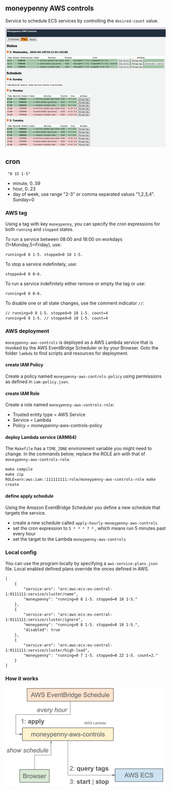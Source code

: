 ## moneypenny AWS controls

Service to schedule ECS services by controlling the `desired-count` value.

![schedule](doc/schedule.png)

## cron

```
 "0 15 1-5"
 ```

 - minute, 0..59
 - hour, 0..23
 - day of week, use range "2-3" or comma separated values "1,2,3,4". Sunday=0


### AWS tag

Using a tag with key `moneypenny`, you can specify the cron expressions for both `running` and `stopped` states.

To run a service between 08:00 and 18:00 on workdays (1=Monday,5=Friday), use:
```
running=0 8 1-5. stopped=0 18 1-5.
```

To stop a service indefinitely, use:
```
stopped=0 0 0-6.
```

To run a service indefinitely either remove or empty the tag or use:
```
running=0 0 0-6.
```

To disable one or all state changes, use the comment indicator `//`:
```
// running=0 8 1-5. stopped=0 18 1-5. count=4
running=0 8 1-5. // stopped=0 18 1-5. count=4
```

### AWS deployment

`moneypenny-aws-controls` is deployed as a AWS Lambda service that is invoked by the AWS EventBridge Scheduler or by your Browser.
Goto the folder `lambda` to find scripts and resources for deployment.

#### create IAM Policy

Create a policy named `moneypenny-aws-controls-policy` using permissions as defined in `iam-policy.json`.

#### create IAM Role

Create a role named `moneypenny-aws-controls-role`:

- Trusted entity type = AWS Service
- Service = Lambda
- Policy = moneypenny-aws-controls-policy

#### deploy Lambda service (ARM64)

The `Makefile` has a `TIME_ZONE` environment variable you might need to change.
In the commands below, replace the ROLE arn with that of `moneypenny-aws-controls-role`.

```
make compile 
make zip
ROLE=arn:aws:iam::111111111:role/moneypenny-aws-controls-role make create
```

#### define apply schedule

Using the Amazon EventBridge Scheduler you define a new schedule that targets the service.

- create a new schedule called `apply-hourly-moneypenny-aws-controls`
- set the cron expression to `5 * * * ? *` , which means run 5 minutes past every hour
- set the target to the Lambda `moneypenny-aws-controls`

### Local config

You can use the program locally by specifying a `aws-service-plans.json` file.
Local enabled defined plans override the onces defined in AWS.

```
[
    { 
        "service-arn": "arn:aws:ecs:eu-central-1:9111111:service/cluster/name",
        "moneypenny": "running=0 8 1-5. stopped=0 18 1-5."
    },
    { 
        "service-arn": "arn:aws:ecs:eu-central-1:9111111:service/cluster/ignore",
        "moneypenny": "running=0 8 1-5. stopped=0 18 1-5.",
        "disabled": true
    },
    { 
        "service-arn": "arn:aws:ecs:eu-central-1:9111111:service/cluster/high-load",
        "moneypenny": "running=0 7 1-5. stopped=0 22 1-5. count=2."
    }
]
```


### How it works

![schedule](doc/howitworks.png)